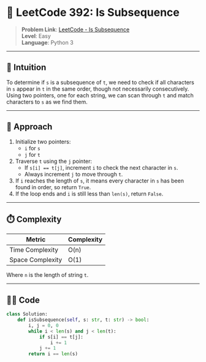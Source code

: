 # 🧩 LeetCode 392: Is Subsequence

> **Problem Link**: [LeetCode - Is Subsequence](https://leetcode.com/problems/is-subsequence/)  
> **Level**: Easy  
> **Language**: Python 3  

---

## 🧠 Intuition

To determine if `s` is a subsequence of `t`, we need to check if all characters in `s` appear in `t` in the same order, though not necessarily consecutively.  
Using two pointers, one for each string, we can scan through `t` and match characters to `s` as we find them.

---

## 🚀 Approach

1. Initialize two pointers:
   - `i` for `s`
   - `j` for `t`
2. Traverse `t` using the `j` pointer:
   - If `s[i] == t[j]`, increment `i` to check the next character in `s`.
   - Always increment `j` to move through `t`.
3. If `i` reaches the length of `s`, it means every character in `s` has been found in order, so return `True`.
4. If the loop ends and `i` is still less than `len(s)`, return `False`.

---

## ⏱️ Complexity

| Metric            | Complexity |
|-------------------|------------|
| Time Complexity   | O(n)       |
| Space Complexity  | O(1)       |

Where `n` is the length of string `t`.

---

## 🧑‍💻 Code

```python
class Solution:
    def isSubsequence(self, s: str, t: str) -> bool:
        i, j = 0, 0
        while i < len(s) and j < len(t):
            if s[i] == t[j]:
                i += 1
            j += 1
        return i == len(s)

